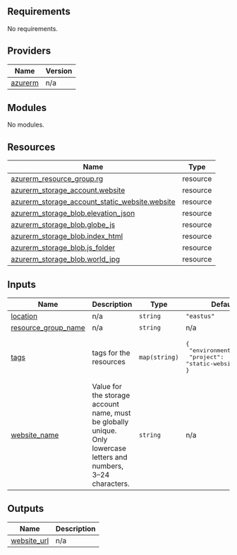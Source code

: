 <!-- BEGIN_TF_DOCS -->
## Requirements

No requirements.

## Providers

| Name | Version |
|------|---------|
| <a name="provider_azurerm"></a> [azurerm](#provider\_azurerm) | n/a |

## Modules

No modules.

## Resources

| Name | Type |
|------|------|
| [azurerm_resource_group.rg](https://registry.terraform.io/providers/hashicorp/azurerm/latest/docs/resources/resource_group) | resource |
| [azurerm_storage_account.website](https://registry.terraform.io/providers/hashicorp/azurerm/latest/docs/resources/storage_account) | resource |
| [azurerm_storage_account_static_website.website](https://registry.terraform.io/providers/hashicorp/azurerm/latest/docs/resources/storage_account_static_website) | resource |
| [azurerm_storage_blob.elevation_json](https://registry.terraform.io/providers/hashicorp/azurerm/latest/docs/resources/storage_blob) | resource |
| [azurerm_storage_blob.globe_js](https://registry.terraform.io/providers/hashicorp/azurerm/latest/docs/resources/storage_blob) | resource |
| [azurerm_storage_blob.index_html](https://registry.terraform.io/providers/hashicorp/azurerm/latest/docs/resources/storage_blob) | resource |
| [azurerm_storage_blob.js_folder](https://registry.terraform.io/providers/hashicorp/azurerm/latest/docs/resources/storage_blob) | resource |
| [azurerm_storage_blob.world_jpg](https://registry.terraform.io/providers/hashicorp/azurerm/latest/docs/resources/storage_blob) | resource |

## Inputs

| Name | Description | Type | Default | Required |
|------|-------------|------|---------|:--------:|
| <a name="input_location"></a> [location](#input\_location) | n/a | `string` | `"eastus"` | no |
| <a name="input_resource_group_name"></a> [resource\_group\_name](#input\_resource\_group\_name) | n/a | `string` | n/a | yes |
| <a name="input_tags"></a> [tags](#input\_tags) | tags for the resources | `map(string)` | <pre>{<br/>  "environment": "dev",<br/>  "project": "static-website"<br/>}</pre> | no |
| <a name="input_website_name"></a> [website\_name](#input\_website\_name) | Value for the storage account name, must be globally unique. Only lowercase letters and numbers, 3–24 characters. | `string` | n/a | yes |

## Outputs

| Name | Description |
|------|-------------|
| <a name="output_website_url"></a> [website\_url](#output\_website\_url) | n/a |
<!-- END_TF_DOCS -->